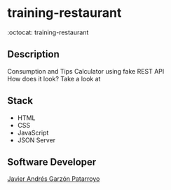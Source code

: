 # training-restaurant
:octocat: training-restaurant

## Description
Consumption and Tips Calculator using fake REST API  
How does it look? Take a look at []()

## Stack
* HTML
* CSS
* JavaScript
* JSON Server

## Software Developer
[Javier Andrés Garzón Patarroyo](https://www.javierandresgp.com)